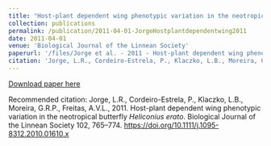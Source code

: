 ```yaml
---
title: "Host-plant dependent wing phenotypic variation in the neotropical butterfly Heliconius erato"
collection: publications
permalink: /publication/2011-04-01-JorgeHostplantdependentwing2011
date: 2011-04-01
venue: 'Biological Journal of the Linnean Society'
paperurl: '/files/Jorge et al. - 2011 - Host-plant dependent wing phenotypic variation in .PDF'
citation: 'Jorge, L.R., Cordeiro-Estrela, P., Klaczko, L.B., Moreira, G.R.P., Freitas, A.V.L., 2011. Host-plant dependent wing phenotypic variation in the neotropical butterfly <i>Heliconius erato</i>. Biological Journal of the Linnean Society 102, 765–774. https://doi.org/10.1111/j.1095-8312.2010.01610.x'
---
```


<a href='/files/Jorge et al. - 2011 - Host-plant dependent wing phenotypic variation in .PDF'>Download paper here</a>

Recommended citation: Jorge, L.R., Cordeiro-Estrela, P., Klaczko, L.B., Moreira, G.R.P., Freitas, A.V.L., 2011. Host-plant dependent wing phenotypic variation in the neotropical butterfly <i>Heliconius erato</i>. Biological Journal of the Linnean Society 102, 765–774. https://doi.org/10.1111/j.1095-8312.2010.01610.x